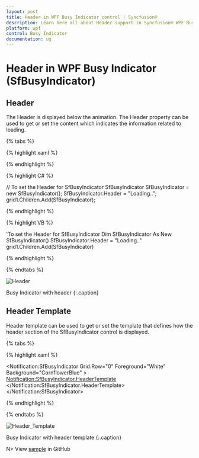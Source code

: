 ```yaml
---
layout: post
title: Header in WPF Busy Indicator control | Syncfusion®
description: Learn here all about Header support in Syncfusion® WPF Busy Indicator (SfBusyIndicator) control and more.
platform: wpf
control: Busy Indicator
documentation: ug
---
```


# Header in WPF Busy Indicator (SfBusyIndicator)

## Header

The Header is displayed below the animation. The Header property can be used to get or set the content which indicates the information related to loading. 

{% tabs %}

{% highlight xaml %}

<!--To set the header for SfBusyIndicator-->

<Grid  Background="CornflowerBlue">
<Notification:SfBusyIndicator Header="Loading..." Foreground="White" />
</Grid>

{% endhighlight %}

{% highlight C# %}

// To set the Header for SfBusyIndicator
SfBusyIndicator SfBusyIndicator = new SfBusyIndicator();
SfBusyIndicator.Header = "Loading..";
grid1.Children.Add(SfBusyIndicator);

{% endhighlight %}

{% highlight VB %}

'To set the Header for SfBusyIndicator
Dim SfBusyIndicator As New SfBusyIndicator()
SfBusyIndicator.Header = "Loading.."
grid1.Children.Add(SfBusyIndicator)

{% endhighlight %}

{% endtabs %}


![Header](Header_images/Header_img1.png)

Busy Indicator with header
{:.caption}


## Header Template

Header template can be used to get or set the template that defines how the header section of the SfBusyIndicator control is displayed.

{% tabs %}

{% highlight xaml %}

<!--To set the HeaderTemplate for SfBusyIndicator-->

<Notification:SfBusyIndicator Grid.Row="0" Foreground="White" Background="CornflowerBlue" >
<Notification:SfBusyIndicator.HeaderTemplate>
<DataTemplate >
<TextBlock Text="Loading..." TextAlignment="Center" FontSize="15" Width="100" Foreground="Yellow" />
</DataTemplate>
</Notification:SfBusyIndicator.HeaderTemplate>
</Notification:SfBusyIndicator>

{% endhighlight %}

{% endtabs %}

![Header_Template](Header_images/Header_img2.png)

Busy Indicator with header template
{:.caption}


N> View [sample](https://github.com/SyncfusionExamples/wpf-BusyIndicator-examples/tree/master/Samples/Header) in GitHub
